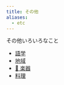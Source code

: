 ```yaml
---
title: その他
aliases:
  - etc
---
```


その他いろいろなこと

- [語学](lang/index.md)
- [地域](area/index.md)
- [🎸 楽器](楽器/index.md)
- [料理](料理/index.md)
